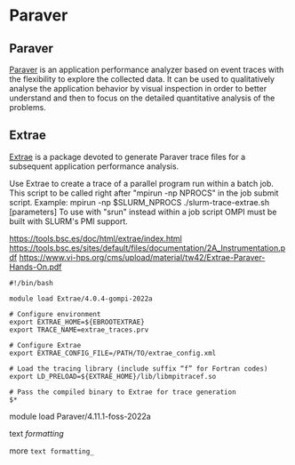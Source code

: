 # Paraver
## Paraver

[Paraver](https://tools.bsc.es/paraver) is an application performance analyzer based on event traces with the flexibility to explore the collected data.
It can be used to qualitatively analyse the application behavior by visual inspection in order to better understand and then to focus on the detailed quantitative analysis of the problems.

## Extrae

[Extrae](https://tools.bsc.es/extrae) is a package devoted to generate Paraver trace files for a subsequent application performance analysis.


Use Extrae to create a trace of a parallel program run within a batch job.
This script to be called right after "mpirun -np NPROCS" in the job submit script.
Example: mpirun -np $SLURM_NPROCS ./slurm-trace-extrae.sh <executable> [parameters]
To use with "srun" instead within a job script OMPI must be built with SLURM's PMI support.

https://tools.bsc.es/doc/html/extrae/index.html
https://tools.bsc.es/sites/default/files/documentation/2A_Instrumentation.pdf
https://www.vi-hps.org/cms/upload/material/tw42/Extrae-Paraver-Hands-On.pdf

```
#!/bin/bash

module load Extrae/4.0.4-gompi-2022a

# Configure environment
export EXTRAE_HOME=${EBROOTEXTRAE}
export TRACE_NAME=extrae_traces.prv

# Configure Extrae
export EXTRAE_CONFIG_FILE=/PATH/TO/extrae_config.xml

# Load the tracing library (include suffix “f” for Fortran codes)
export LD_PRELOAD=${EXTRAE_HOME}/lib/libmpitracef.so

# Pass the compiled binary to Extrae for trace generation
$*
```

module load Paraver/4.11.1-foss-2022a


text *formatting*

more ```text formatting_```


